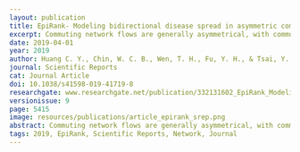 ```yaml
---
layout: publication
title: EpiRank- Modeling bidirectional disease spread in asymmetric commuting networks
excerpt: Commuting network flows are generally asymmetrical, with commuting behaviors bi-directionally balanced between home and work locations, and with weekday commutes providing many opportunities for the spread of infectious diseases via direct and indirect physical contact. The authors use a Markov chain model and PageRank-like algorithm to construct a novel algorithm called EpiRank to measure infection risk in a spatially confined commuting network on Taiwan island.
date: 2019-04-01
year: 2019
author: Huang C. Y., Chin, W. C. B., Wen, T. H., Fu, Y. H., & Tsai, Y. S.
journal: Scientific Reports
cat: Journal Article
doi: 10.1038/s41598-019-41719-8
researchgate: www.researchgate.net/publication/332131602_EpiRank_Modeling_Bidirectional_Disease_Spread_in_Asymmetric_Commuting_Networks
versionissue: 9
page: 5415
image: resources/publications/article_epirank_srep.png
abstract: Commuting network flows are generally asymmetrical, with commuting behaviors bi-directionally balanced between home and work locations, and with weekday commutes providing many opportunities for the spread of infectious diseases via direct and indirect physical contact. The authors use a Markov chain model and PageRank-like algorithm to construct a novel algorithm called EpiRank to measure infection risk in a spatially confined commuting network on Taiwan island. Data from the country’s 2000 census were used to map epidemic risk distribution as a commuting network function. A daytime parameter was used to integrate forward and backward movement in order to analyze daily commuting patterns. EpiRank algorithm results were tested by comparing calculations with actual disease distributions for the 2009 H1N1 influenza outbreak and enterovirus cases between 2000 and 2008. Results suggest that the bidirectional movement model outperformed models that considered forward or backward direction only in terms of capturing spatial epidemic risk distribution. EpiRank also outperformed models based on network indexes such as PageRank and HITS. According to a sensitivity analysis of the daytime parameter, the backward movement effect is more important than the forward movement effect for understanding a commuting network’s disease diffusion structure. Our evidence supports the use of EpiRank as an alternative network measure for analyzing disease diffusion in a commuting network.
tags: 2019, EpiRank, Scientific Reports, Network, Journal
---
```

